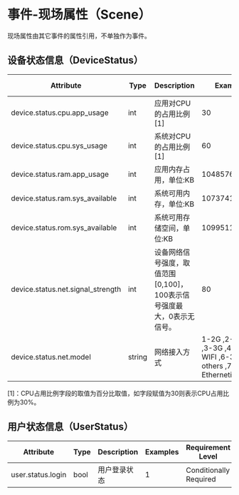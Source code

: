 
# 事件-现场属性（Scene）

现场属性由其它事件的属性引用，不单独作为事件。

## 设备状态信息（DeviceStatus）

| Attribute | Type | Description | Examples | Requirement Level |
| -- | -- | -- | -- | -- |
| device.status.cpu.app_usage | int | 应用对CPU的占用比例 [1] | 30 | Required |
| device.status.cpu.sys_usage | int | 系统对CPU的占用比例 [1] | 60 | Required |
| device.status.ram.app_usage | int | 应用内存占用，单位:KB | 104857600 | Required |
| device.status.ram.sys_available | int | 系统可用内存，单位:KB | 1073741824 | Required |
| device.status.rom.sys_available | int | 系统可用存储空间，单位:KB | 1099511627776 | Required |
| device.status.net.signal_strength | int | 设备网络信号强度，取值范围[0,100]，100表示信号强度最大，0表示无信号。 | 80 | Required |
| device.status.net.model | string | 网络接入方式 | 1-2G ,2-2.5G ,3-3G ,4-4G ,5-WIFI ,6-3G others ,7-5G ,8-Ethernetid | Required |

[1]：CPU占用比例字段的取值为百分比取值，如字段赋值为30则表示CPU占用比例为30%。

## 用户状态信息（UserStatus）

| Attribute | Type | Description | Examples | Requirement Level |
| -- | -- | -- | -- | -- |
| user.status.login | bool | 用户登录状态 | 1 | Conditionally Required |
